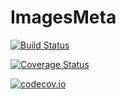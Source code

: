# ImagesMeta

[![Build Status](https://travis-ci.org/JuliaImages/ImagesMeta.jl.svg?branch=master)](https://travis-ci.org/JuliaImages/ImagesMeta.jl)

[![Coverage Status](https://coveralls.io/repos/JuliaImages/ImagesMeta.jl/badge.svg?branch=master&service=github)](https://coveralls.io/github/JuliaImages/ImagesMeta.jl?branch=master)

[![codecov.io](http://codecov.io/github/JuliaImages/ImagesMeta.jl/coverage.svg?branch=master)](http://codecov.io/github/JuliaImages/ImagesMeta.jl?branch=master)
